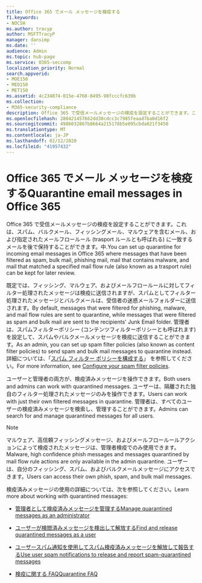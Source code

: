 ```yaml
---
title: Office 365 でメール メッセージを検疫する
f1.keywords:
- NOCSH
ms.author: tracyp
author: MSFTTracyP
manager: dansimp
ms.date: ''
audience: Admin
ms.topic: hub-page
ms.service: O365-seccomp
localization_priority: Normal
search.appverid:
- MOE150
- MED150
- MET150
ms.assetid: 4c234874-015e-4768-8495-98fcccfc639b
ms.collection:
- M365-security-compliance
description: Office 365 で受信メールメッセージの検疫を設定することができます。これは、スパム、バルク、フィッシングメール、マルウェアとしてフィルター処理された受信メールメッセージを後で確認するために保持することができます。
ms.openlocfilehash: 280421457662dd30cdcc3c7985feaad7ba0d16f2
ms.sourcegitcommit: 4986032867b8664a215178b5e095cbda021f3450
ms.translationtype: MT
ms.contentlocale: ja-JP
ms.lasthandoff: 02/12/2020
ms.locfileid: "41957432"
---
```

# <a name="quarantine-email-messages-in-office-365"></a><span data-ttu-id="388fd-103">Office 365 でメール メッセージを検疫する</span><span class="sxs-lookup"><span data-stu-id="388fd-103">Quarantine email messages in Office 365</span></span>

<span data-ttu-id="388fd-104">Office 365 で受信メールメッセージの検疫を設定することができます。これは、スパム、バルクメール、フィッシングメール、マルウェアを含むメール、および指定されたメールフロールール (trasport ルールとも呼ばれる) に一致するメールを後で保持することができます。中.</span><span class="sxs-lookup"><span data-stu-id="388fd-104">You can set up quarantine for incoming email messages in Office 365 where messages that have been filtered as spam, bulk mail, phishing mail, mail that contains malware, and mail that matched a specified mail flow rule (also known as a trasport rule) can be kept for later review.</span></span>
  
<span data-ttu-id="388fd-105">既定では、フィッシング、マルウェア、およびメールフロールールに対してフィルター処理されたメッセージは検疫に送信されますが、スパムとしてフィルター処理されたメッセージとバルクメールは、受信者の迷惑メールフォルダーに送信されます。</span><span class="sxs-lookup"><span data-stu-id="388fd-105">By default, messages that were filtered for phishing, malware, and mail flow rules are sent to quarantine, while messages that were filtered as spam and bulk mail are sent to the recipients' Junk Email folder.</span></span> <span data-ttu-id="388fd-106">管理者は、スパムフィルターポリシー (コンテンツフィルターポリシーとも呼ばれます) を設定して、スパムやバルクメールメッセージを検疫に送信することができます。</span><span class="sxs-lookup"><span data-stu-id="388fd-106">As an admin, you can set up spam filter policies (also known as content filter policies) to send spam and bulk mail messages to quarantine instead.</span></span> <span data-ttu-id="388fd-107">詳細については、「[スパム フィルター ポリシーを構成する](configure-your-spam-filter-policies.md)」 を参照してください。</span><span class="sxs-lookup"><span data-stu-id="388fd-107">For more information, see [Configure your spam filter policies](configure-your-spam-filter-policies.md).</span></span>
  
<span data-ttu-id="388fd-108">ユーザーと管理者の両方が、検疫済みメッセージを操作できます。</span><span class="sxs-lookup"><span data-stu-id="388fd-108">Both users and admins can work with quarantined messages.</span></span> <span data-ttu-id="388fd-109">ユーザーは、隔離された独自のフィルター処理されたメッセージのみを操作できます。</span><span class="sxs-lookup"><span data-stu-id="388fd-109">Users can work with just their own filtered messages in quarantine.</span></span> <span data-ttu-id="388fd-110">管理者は、すべてのユーザーの検疫済みメッセージを検索し、管理することができます。</span><span class="sxs-lookup"><span data-stu-id="388fd-110">Admins can search for and manage quarantined messages for all users.</span></span>

> [!NOTE]
> <span data-ttu-id="388fd-111">マルウェア、高信頼フィッシングメッセージ、およびメールフロールールアクションによって検疫されたメッセージは、管理者検疫でのみ使用できます。</span><span class="sxs-lookup"><span data-stu-id="388fd-111">Malware, high confidence phish messages and messages quarantined by mail flow rule actions are only available in the admin quarantine.</span></span> <span data-ttu-id="388fd-112">ユーザーは、自分のフィッシング、スパム、およびバルクメールメッセージにアクセスできます。</span><span class="sxs-lookup"><span data-stu-id="388fd-112">Users can access their own phish, spam, and bulk mail messages.</span></span> 
  
<span data-ttu-id="388fd-113">検疫済みメッセージの使用の詳細については、次を参照してください。</span><span class="sxs-lookup"><span data-stu-id="388fd-113">Learn more about working with quarantined messages:</span></span>
  
- [<span data-ttu-id="388fd-114">管理者として検疫済みメッセージを管理する</span><span class="sxs-lookup"><span data-stu-id="388fd-114">Manage quarantined messages as an administrator</span></span>](manage-quarantined-messages-and-files.md)

- [<span data-ttu-id="388fd-115">ユーザーが検閲済みメッセージを検出して解放する</span><span class="sxs-lookup"><span data-stu-id="388fd-115">Find and release quarantined messages as a user</span></span>](find-and-release-quarantined-messages-as-a-user.md)

- [<span data-ttu-id="388fd-116">ユーザースパム通知を使用してスパム検疫済みメッセージを解放して報告する</span><span class="sxs-lookup"><span data-stu-id="388fd-116">Use user spam notifications to release and report spam-quarantined messages</span></span>](use-spam-notifications-to-release-and-report-quarantined-messages.md)

- [<span data-ttu-id="388fd-117">検疫に関する FAQ</span><span class="sxs-lookup"><span data-stu-id="388fd-117">Quarantine FAQ</span></span>](quarantine-faq.md)
